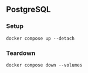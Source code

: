 ## PostgreSQL

### Setup

```shell
docker compose up --detach
```

### Teardown

```shell
docker compose down --volumes
```
